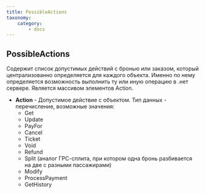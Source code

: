 ```yaml
---
title: PossibleActions
taxonomy:
    category:
        - docs
---
```


PossibleActions
---------------

Содержит список допустимых действий с бронью или заказом, который централизованно определяется для каждого объекта. Именно по нему определяется возможность выполнить ту или иную операцию в .нет сервере. Является массивом элементов Action.

-   **Action** - Допустимое действие с объектом. Тип данных - перечисление, возможные значения:
    -   Get
    -   Update
    -   PayFor
    -   Cancel
    -   Ticket
    -   Void
    -   Refund
    -   Split (аналог ГРС-сплита, при котором одна бронь разбивается на две с разными пассажирами)
    -   Modify
    -   ProcessPayment
    -   GetHistory